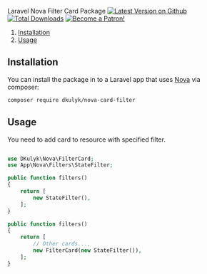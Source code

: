 Laravel Nova Filter Card Package
[![Latest Version on Github](https://img.shields.io/packagist/v/dkulyk/nova-card-filter.svg?style=flat)](https://packagist.org/packages/dkulyk/nova-card-filter)
[![Total Downloads](https://img.shields.io/packagist/dt/dkulyk/nova-card-filter.svg?style=flat)](https://packagist.org/packages/dkulyk/nova-card-filter)
[![Become a Patron!](https://img.shields.io/badge/become-a_patron!-red.svg?logo=patreon&style=flat)](https://www.patreon.com/bePatron?u=16285116)


1. [Installation](#user-content-installation)
2. [Usage](#user-content-usage)

## Installation

You can install the package in to a Laravel app that uses [Nova](https://nova.laravel.com) via composer:

```bash
composer require dkulyk/nova-card-filter
```

## Usage

You need to add card to resource with specified filter.

```php

use DKulyk\Nova\FilterCard;
use App\Nova\Filters\StateFilter;

public function filters()
{
    return [
        new StateFilter(),
    ];
}

public function filters()
{
    return [
        // Other cards...,
        new FilterCard(new StateFilter()),
    ];
}
```